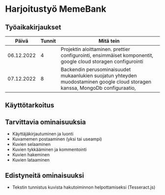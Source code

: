 # Harjoitustyö MemeBank

## Työaikakirjaukset

| Päivä      | Tunnit | Mitä tein                                                                                                                     |
| ---------- | ------ | ----------------------------------------------------------------------------------------------------------------------------- |
| 06.12.2022 | 4      | Projektin aloittaminen. prettier configurointi, ensimmäiset komponentit, google cloud storagen configurointi                  |
| 07.12.2022 | 8      | Backendin perusominaisuudet mukaanlukien suojatun yhteyden muodostaminen google cloud storagen kanssa, MongoDb configuraatio, |

## Käyttötarkoitus

## Tarvittavia ominaisuuksia

- Käyttäjäkirjautuminen ja luonti
- Kuvamemen postaaminen (yksi tai useampi)
- Kuvien selaaminen
- Kuvien tykkääminen ja kommentointi
- Kuvien hakeminen
- Kuvien lataaminen

## Edistyneitä ominaisuuksi

- Tekstin tunnistus kuvista hakutoiminnon helpottamiseksi (Tesseract.js)
